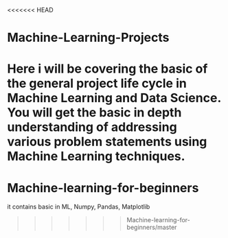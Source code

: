 <<<<<<< HEAD
# Machine-Learning-Projects
Here  i will be covering the basic of the general project life cycle in Machine Learning and Data Science. You will get the basic in depth understanding of addressing various problem statements using Machine Learning techniques. 
=======
# Machine-learning-for-beginners
it contains basic in ML, Numpy, Pandas, Matplotlib
>>>>>>> Machine-learning-for-beginners/master
